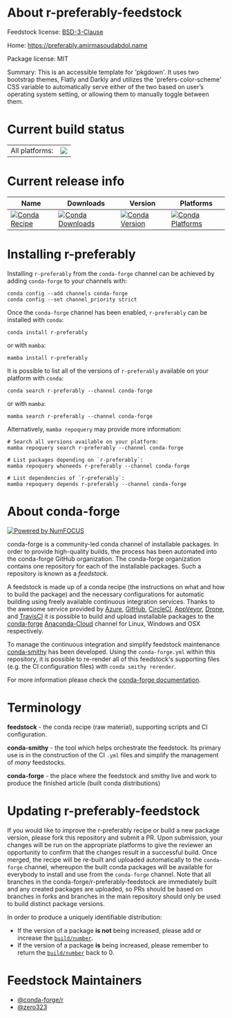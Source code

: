 About r-preferably-feedstock
============================

Feedstock license: [BSD-3-Clause](https://github.com/conda-forge/r-preferably-feedstock/blob/main/LICENSE.txt)

Home: https://preferably.amirmasoudabdol.name

Package license: MIT

Summary: This is an accessible template for 'pkgdown'. It uses two bootstrap themes, Flatly and Darkly and utilizes the 'prefers-color-scheme' CSS variable to automatically serve either of the two based on user’s operating system setting, or allowing them to manually toggle between them.

Current build status
====================


<table><tr><td>All platforms:</td>
    <td>
      <a href="https://dev.azure.com/conda-forge/feedstock-builds/_build/latest?definitionId=14962&branchName=main">
        <img src="https://dev.azure.com/conda-forge/feedstock-builds/_apis/build/status/r-preferably-feedstock?branchName=main">
      </a>
    </td>
  </tr>
</table>

Current release info
====================

| Name | Downloads | Version | Platforms |
| --- | --- | --- | --- |
| [![Conda Recipe](https://img.shields.io/badge/recipe-r--preferably-green.svg)](https://anaconda.org/conda-forge/r-preferably) | [![Conda Downloads](https://img.shields.io/conda/dn/conda-forge/r-preferably.svg)](https://anaconda.org/conda-forge/r-preferably) | [![Conda Version](https://img.shields.io/conda/vn/conda-forge/r-preferably.svg)](https://anaconda.org/conda-forge/r-preferably) | [![Conda Platforms](https://img.shields.io/conda/pn/conda-forge/r-preferably.svg)](https://anaconda.org/conda-forge/r-preferably) |

Installing r-preferably
=======================

Installing `r-preferably` from the `conda-forge` channel can be achieved by adding `conda-forge` to your channels with:

```
conda config --add channels conda-forge
conda config --set channel_priority strict
```

Once the `conda-forge` channel has been enabled, `r-preferably` can be installed with `conda`:

```
conda install r-preferably
```

or with `mamba`:

```
mamba install r-preferably
```

It is possible to list all of the versions of `r-preferably` available on your platform with `conda`:

```
conda search r-preferably --channel conda-forge
```

or with `mamba`:

```
mamba search r-preferably --channel conda-forge
```

Alternatively, `mamba repoquery` may provide more information:

```
# Search all versions available on your platform:
mamba repoquery search r-preferably --channel conda-forge

# List packages depending on `r-preferably`:
mamba repoquery whoneeds r-preferably --channel conda-forge

# List dependencies of `r-preferably`:
mamba repoquery depends r-preferably --channel conda-forge
```


About conda-forge
=================

[![Powered by
NumFOCUS](https://img.shields.io/badge/powered%20by-NumFOCUS-orange.svg?style=flat&colorA=E1523D&colorB=007D8A)](https://numfocus.org)

conda-forge is a community-led conda channel of installable packages.
In order to provide high-quality builds, the process has been automated into the
conda-forge GitHub organization. The conda-forge organization contains one repository
for each of the installable packages. Such a repository is known as a *feedstock*.

A feedstock is made up of a conda recipe (the instructions on what and how to build
the package) and the necessary configurations for automatic building using freely
available continuous integration services. Thanks to the awesome service provided by
[Azure](https://azure.microsoft.com/en-us/services/devops/), [GitHub](https://github.com/),
[CircleCI](https://circleci.com/), [AppVeyor](https://www.appveyor.com/),
[Drone](https://cloud.drone.io/welcome), and [TravisCI](https://travis-ci.com/)
it is possible to build and upload installable packages to the
[conda-forge](https://anaconda.org/conda-forge) [Anaconda-Cloud](https://anaconda.org/)
channel for Linux, Windows and OSX respectively.

To manage the continuous integration and simplify feedstock maintenance
[conda-smithy](https://github.com/conda-forge/conda-smithy) has been developed.
Using the ``conda-forge.yml`` within this repository, it is possible to re-render all of
this feedstock's supporting files (e.g. the CI configuration files) with ``conda smithy rerender``.

For more information please check the [conda-forge documentation](https://conda-forge.org/docs/).

Terminology
===========

**feedstock** - the conda recipe (raw material), supporting scripts and CI configuration.

**conda-smithy** - the tool which helps orchestrate the feedstock.
                   Its primary use is in the construction of the CI ``.yml`` files
                   and simplify the management of *many* feedstocks.

**conda-forge** - the place where the feedstock and smithy live and work to
                  produce the finished article (built conda distributions)


Updating r-preferably-feedstock
===============================

If you would like to improve the r-preferably recipe or build a new
package version, please fork this repository and submit a PR. Upon submission,
your changes will be run on the appropriate platforms to give the reviewer an
opportunity to confirm that the changes result in a successful build. Once
merged, the recipe will be re-built and uploaded automatically to the
`conda-forge` channel, whereupon the built conda packages will be available for
everybody to install and use from the `conda-forge` channel.
Note that all branches in the conda-forge/r-preferably-feedstock are
immediately built and any created packages are uploaded, so PRs should be based
on branches in forks and branches in the main repository should only be used to
build distinct package versions.

In order to produce a uniquely identifiable distribution:
 * If the version of a package **is not** being increased, please add or increase
   the [``build/number``](https://docs.conda.io/projects/conda-build/en/latest/resources/define-metadata.html#build-number-and-string).
 * If the version of a package **is** being increased, please remember to return
   the [``build/number``](https://docs.conda.io/projects/conda-build/en/latest/resources/define-metadata.html#build-number-and-string)
   back to 0.

Feedstock Maintainers
=====================

* [@conda-forge/r](https://github.com/conda-forge/r/)
* [@zero323](https://github.com/zero323/)

